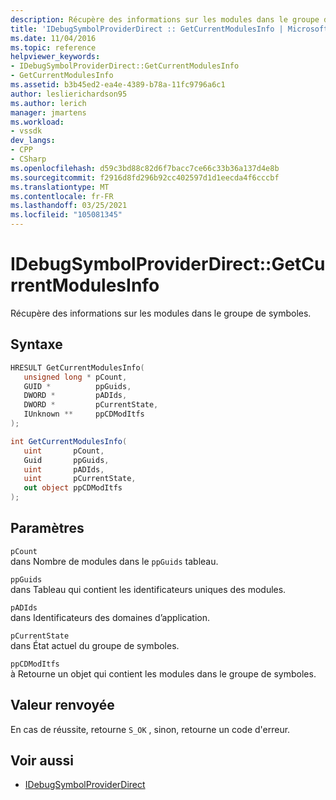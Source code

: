 ```yaml
---
description: Récupère des informations sur les modules dans le groupe de symboles.
title: 'IDebugSymbolProviderDirect :: GetCurrentModulesInfo | Microsoft Docs'
ms.date: 11/04/2016
ms.topic: reference
helpviewer_keywords:
- IDebugSymbolProviderDirect::GetCurrentModulesInfo
- GetCurrentModulesInfo
ms.assetid: b3b45ed2-ea4e-4389-b78a-11fc9796a6c1
author: leslierichardson95
ms.author: lerich
manager: jmartens
ms.workload:
- vssdk
dev_langs:
- CPP
- CSharp
ms.openlocfilehash: d59c3bd88c82d6f7bacc7ce66c33b36a137d4e8b
ms.sourcegitcommit: f2916d8fd296b92cc402597d1d1eecda4f6cccbf
ms.translationtype: MT
ms.contentlocale: fr-FR
ms.lasthandoff: 03/25/2021
ms.locfileid: "105081345"
---
```

# <a name="idebugsymbolproviderdirectgetcurrentmodulesinfo"></a>IDebugSymbolProviderDirect::GetCurrentModulesInfo
Récupère des informations sur les modules dans le groupe de symboles.

## <a name="syntax"></a>Syntaxe

```cpp
HRESULT GetCurrentModulesInfo(
   unsigned long * pCount,
   GUID *          ppGuids,
   DWORD *         pADIds,
   DWORD *         pCurrentState,
   IUnknown **     ppCDModItfs
);
```

```csharp
int GetCurrentModulesInfo(
   uint       pCount,
   Guid       ppGuids,
   uint       pADIds,
   uint       pCurrentState,
   out object ppCDModItfs
);
```

## <a name="parameters"></a>Paramètres
`pCount`\
dans Nombre de modules dans le `ppGuids` tableau.

`ppGuids`\
dans Tableau qui contient les identificateurs uniques des modules.

`pADIds`\
dans Identificateurs des domaines d’application.

`pCurrentState`\
dans État actuel du groupe de symboles.

`ppCDModItfs`\
à Retourne un objet qui contient les modules dans le groupe de symboles.

## <a name="return-value"></a>Valeur renvoyée
 En cas de réussite, retourne `S_OK` , sinon, retourne un code d'erreur.

## <a name="see-also"></a>Voir aussi
- [IDebugSymbolProviderDirect](../../../extensibility/debugger/reference/idebugsymbolproviderdirect.md)
